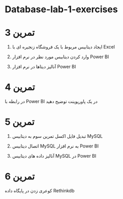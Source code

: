 # Database-lab-1-exercises

# تمرین 3
1) ایجاد دیتابیس مربوط با یک فروشگاه زنجیره ای با Excel

2) وارد کردن دیتابیس مورد نظر در نرم افزار  Power BI

3) آنالیز دیتاها در نرم افزار Power BI
# تمرین 4
در رابطه با Power BI در یک پاورپوینت توضیح دهید

# تمرین 5
1) تبدیل فایل اکسل تمرین سوم به دیتابیس MySQL

2) اتصال دیتابیس MySQL به نرم افزار Power BI

3) آنالیز داده های دیتابیس MySQL در Power BI
# تمرین 6
کوعری زدن در پایگاه داده Rethinkdb
